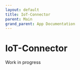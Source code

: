 ```yaml
---
layout: default
title: IoT-Connector
parent: Main
grand_parent: App Documentation
---
```


# IoT-Connector

Work in progress
